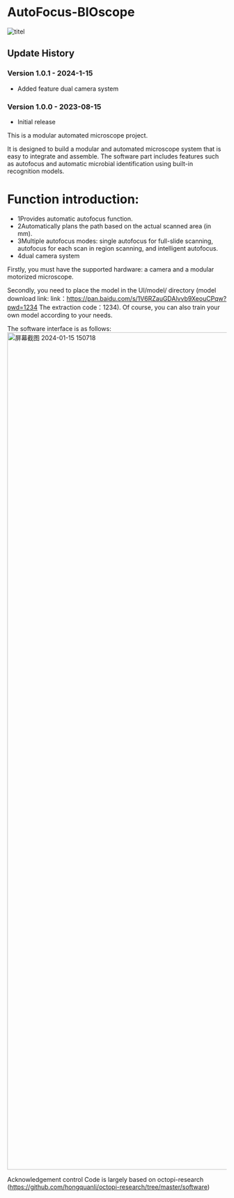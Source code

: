 # AutoFocus-BIOscope
![titel](https://github.com/AHaoI111/AutoFocus-BIOscope/assets/108380260/92a20afe-fb91-4a0d-a9fc-f5793b6586da)

## Update History

### Version 1.0.1 - 2024-1-15
- Added feature dual camera system

### Version 1.0.0 - 2023-08-15
- Initial release



This is a modular automated microscope project.

It is designed to build a modular and automated microscope system that is easy to integrate and assemble. The software part includes features such as autofocus and automatic microbial identification using built-in recognition models.

# Function introduction:

- 1Provides automatic autofocus function.
- 2Automatically plans the path based on the actual scanned area (in mm).
- 3Multiple autofocus modes: single autofocus for full-slide scanning, autofocus for each scan in region scanning, and intelligent autofocus.
- 4dual camera system


Firstly, you must have the supported hardware: a camera and a modular motorized microscope. 

Secondly, you need to place the model in the UI/model/ directory (model download link: link：https://pan.baidu.com/s/1V6RZauGDAlvvb9XeouCPqw?pwd=1234 
The extraction code：1234). 
Of course, you can also train your own model according to your needs.


The software interface is as follows:
<img width="1919" alt="屏幕截图 2024-01-15 150718" src="https://github.com/AHaoI111/AutoFocus-BIOscope/assets/108380260/13ae9904-1eed-495d-8c1d-16cf9610cfba">





Acknowledgement
control Code is largely based on octopi-research (https://github.com/hongquanli/octopi-research/tree/master/software)
